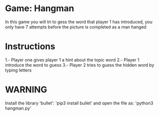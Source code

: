
# Game: Hangman

In this game you will tri to gess the word that player 1 has introduced, you only have 7 attempts
before the picture is completed as a man hanged

# Instructions

1.- Player one gives player 1 a hint about the topic word
2.- Player 1 introduce the word to guess
3.- Player 2 tries to guess the hidden word by typing letters

# WARNING

Install the library 'bullet':
'pip3 install bullet'
and open the file as:
'python3 hangman.py'